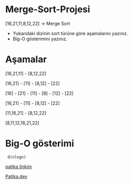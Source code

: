 # Merge-Sort-Projesi

[16,21,11,8,12,22] -> Merge Sort

- Yukarıdaki dizinin sort türüne göre aşamalarını yazınız.
- Big-O gösterimini yazınız.

# Aşamalar

[16,21,11] - [8,12,22]

[16,21] - [11] - [8,12] - [22]

[16] - [21] - [11] - [8] - [12] - [22]

[16,21] - [11] - [8,12] - [22]

[11,16,21] - [8,12,22]

[8,11,12,16,21,22]


# Big-O gösterimi 

```
 O(nlogn)

```

[patika linkim](https://app.patika.dev/elifozaydin)

[Patika.dev](https://www.patika.dev/tr)
